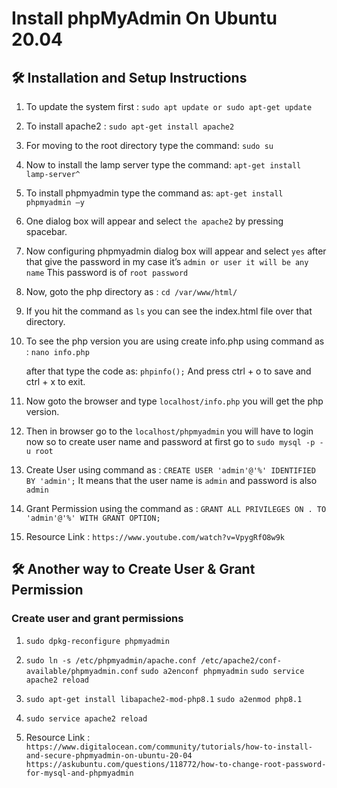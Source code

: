 # Install phpMyAdmin On Ubuntu 20.04

## 🛠 Installation and Setup Instructions

1. To update the system first : `sudo apt update or sudo apt-get update`

2. To install apache2 : `sudo apt-get install apache2`

3. For moving to the root directory type the command: `sudo su`

4. Now to install the lamp server type the command: `apt-get install lamp-server^`

5. To install phpmyadmin type the command as: `apt-get install phpmyadmin –y`

6. One dialog box will appear and select `the apache2` by pressing spacebar.

7. Now configuring phpmyadmin dialog box will appear and select `yes` after that give the password in my case it’s  `admin or user it will be any name` This password is of `root password`

8. Now, goto the php directory as : `cd /var/www/html/`

9. If you hit the command as `ls` you can see the index.html file over that directory.

10. To see the php version you are using create info.php using command as : `nano info.php` 

    after that type the code as: `phpinfo();` And press ctrl + o to save and ctrl + x to exit.

11. Now goto the browser and type `localhost/info.php` you will get the php version.

12. Then in browser go to the `localhost/phpmyadmin` you will have to login now so to create user name and password at first go to `sudo mysql -p -u root`

13. Create User using command as : `CREATE USER 'admin'@'%' IDENTIFIED BY 'admin';`  It means that the user name is `admin` and password is also `admin`

14. Grant Permission using the command as : `GRANT ALL PRIVILEGES ON . TO 'admin'@'%' WITH GRANT OPTION;`

15. Resource Link : `https://www.youtube.com/watch?v=VpygRfO8w9k`


## 🛠 Another way to Create User & Grant Permission

### Create user and grant permissions

1. `sudo dpkg-reconfigure phpmyadmin`

2. `sudo ln -s /etc/phpmyadmin/apache.conf /etc/apache2/conf-available/phpmyadmin.conf`
    `sudo a2enconf phpmyadmin`
    `sudo service apache2 reload`

3. `sudo apt-get install libapache2-mod-php8.1`
    `sudo a2enmod php8.1`

4. `sudo service apache2 reload`

5. Resource Link : `https://www.digitalocean.com/community/tutorials/how-to-install-and-secure-phpmyadmin-on-ubuntu-20-04`
    `https://askubuntu.com/questions/118772/how-to-change-root-password-for-mysql-and-phpmyadmin`
